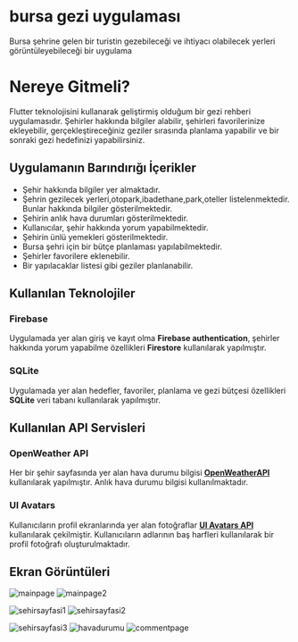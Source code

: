 # bursa gezi uygulaması
 Bursa şehrine gelen bir turistin gezebileceği ve ihtiyacı olabilecek yerleri görüntüleyebileceği bir uygulama
# Nereye Gitmeli?

Flutter teknolojisini kullanarak geliştirmiş olduğum bir gezi rehberi uygulamasıdır. Şehirler hakkında bilgiler alabilir, şehirleri favorilerinize ekleyebilir, gerçekleştireceğiniz geziler sırasında planlama yapabilir ve bir sonraki gezi hedefinizi yapabilirsiniz.

## Uygulamanın Barındırığı İçerikler

- Şehir hakkında bilgiler yer almaktadır.
- Şehrin gezilecek yerleri,otopark,ibadethane,park,oteller listelenmektedir. Bunlar hakkında bilgiler gösterilmektedir.
- Şehirin anlık hava durumları gösterilmektedir.
- Kullanıcılar, şehir hakkında yorum yapabilmektedir.
- Şehirin ünlü yemekleri gösterilmektedir.
- Bursa şehri için bir bütçe planlaması yapılabilmektedir.
- Şehirler favorilere eklenebilir.
- Bir yapılacaklar listesi gibi geziler planlanabilir.

## Kullanılan Teknolojiler

### Firebase
Uygulamada yer alan giriş ve kayıt olma **Firebase authentication**, şehirler hakkında yorum yapabilme özellikleri **Firestore** kullanılarak yapılmıştır.

### SQLite
Uygulamada yer alan hedefler, favoriler, planlama ve gezi bütçesi özellikleri **SQLite** veri tabanı kullanılarak yapılmıştır.

## Kullanılan API Servisleri

### OpenWeather API
Her bir şehir sayfasında yer alan hava durumu bilgisi [**OpenWeatherAPI**](https://openweathermap.org/api) kullanılarak yapılmıştır. Anlık hava durumu bilgisi kullanılmaktadır.

### UI Avatars
Kullanıcıların profil ekranlarında yer alan fotoğraflar [**UI Avatars API**](https://ui-avatars.com/) kullanılarak çekilmiştir. Kullanıcıların adlarının baş harfleri kullanılarak bir profil fotoğrafı oluşturulmaktadır.

## Ekran Görüntüleri
![mainpage](https://user-images.githubusercontent.com/25778131/136622330-38513405-fe49-4829-ad25-65a768d4abed.png)
![mainpage2](https://user-images.githubusercontent.com/25778131/136622507-83c2daa8-f54a-416f-952e-20b2642637cb.png)

![sehirsayfasi1](https://user-images.githubusercontent.com/25778131/136622342-9af2f47f-1246-4b31-bfa2-532aa3822dfd.png)
![sehirsayfasi2](https://user-images.githubusercontent.com/25778131/136622350-3b692456-030f-46a9-bc5c-378cb8e47105.png)

![sehirsayfasi3](https://user-images.githubusercontent.com/25778131/136622356-552b1f89-4274-4fd1-8e23-a4255c21f798.png)
![havadurumu](https://user-images.githubusercontent.com/25778131/136622361-71680372-99c7-4814-a04f-52f0547fe4af.png)
![commentpage](https://user-images.githubusercontent.com/25778131/136622365-86a201e1-1f11-410f-a2f4-068fbb28729a.png)
